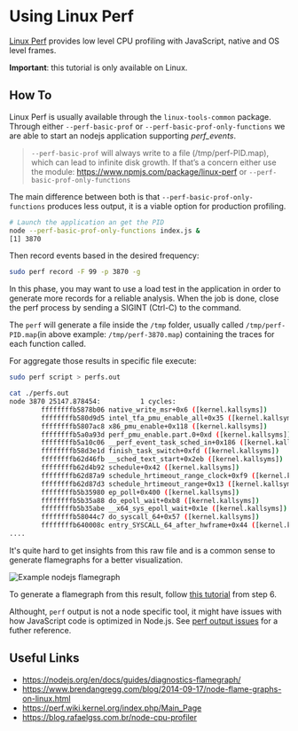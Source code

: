 # Using Linux Perf

[Linux Perf](https://perf.wiki.kernel.org/index.php/Main_Page) provides low level CPU profiling with JavaScript, native and OS level frames.

**Important**: this tutorial is only available on Linux.

## How To

Linux Perf is usually available through the `linux-tools-common` package. Through either `--perf-basic-prof` or `--perf-basic-prof-only-functions` we are able to start an nodejs application supporting _perf_events_.

> `--perf-basic-prof` will always write to a file (/tmp/perf-PID.map), which can lead to infinite disk growth. If that’s a concern either use the module: https://www.npmjs.com/package/linux-perf or `--perf-basic-prof-only-functions`

The main difference between both is that `--perf-basic-prof-only-functions` produces less output, it is a viable option for production profiling.

```sh
# Launch the application an get the PID
node --perf-basic-prof-only-functions index.js &
[1] 3870
```

Then record events based in the desired frequency:

```sh
sudo perf record -F 99 -p 3870 -g
```

In this phase, you may want to use a load test in the application in order to generate more records for a reliable analysis. When the job is done, close the perf process by sending a SIGINT (Ctrl-C) to the command.

The `perf` will generate a file inside the `/tmp` folder, usually called `/tmp/perf-PID.map`(in above example: `/tmp/perf-3870.map`) containing the traces for each function called.

For aggregate those results in specific file execute:

```sh
sudo perf script > perfs.out
```

```sh
cat ./perfs.out
node 3870 25147.878454:          1 cycles:
        ffffffffb5878b06 native_write_msr+0x6 ([kernel.kallsyms])
        ffffffffb580d9d5 intel_tfa_pmu_enable_all+0x35 ([kernel.kallsyms])
        ffffffffb5807ac8 x86_pmu_enable+0x118 ([kernel.kallsyms])
        ffffffffb5a0a93d perf_pmu_enable.part.0+0xd ([kernel.kallsyms])
        ffffffffb5a10c06 __perf_event_task_sched_in+0x186 ([kernel.kallsyms])
        ffffffffb58d3e1d finish_task_switch+0xfd ([kernel.kallsyms])
        ffffffffb62d46fb __sched_text_start+0x2eb ([kernel.kallsyms])
        ffffffffb62d4b92 schedule+0x42 ([kernel.kallsyms])
        ffffffffb62d87a9 schedule_hrtimeout_range_clock+0xf9 ([kernel.kallsyms])
        ffffffffb62d87d3 schedule_hrtimeout_range+0x13 ([kernel.kallsyms])
        ffffffffb5b35980 ep_poll+0x400 ([kernel.kallsyms])
        ffffffffb5b35a88 do_epoll_wait+0xb8 ([kernel.kallsyms])
        ffffffffb5b35abe __x64_sys_epoll_wait+0x1e ([kernel.kallsyms])
        ffffffffb58044c7 do_syscall_64+0x57 ([kernel.kallsyms])
        ffffffffb640008c entry_SYSCALL_64_after_hwframe+0x44 ([kernel.kallsyms])
....
```

It's quite hard to get insights from this raw file and is a common sense to generate flamegraphs for a better visualization.


![Example nodejs flamegraph](https://user-images.githubusercontent.com/26234614/129488674-8fc80fd5-549e-4a80-8ce2-2ba6be20f8e8.png)

To generate a flamegraph from this result, follow [this tutorial](https://nodejs.org/en/docs/guides/diagnostics-flamegraph/#create-a-flame-graph-with-system-perf-tools) from step 6.

Althought, `perf` output is not a node specific tool, it might have issues with how JavaScript code is optimized in Node.js. See [perf output issues](https://nodejs.org/en/docs/guides/diagnostics-flamegraph/#perf-output-issues) for a futher reference.

## Useful Links

- https://nodejs.org/en/docs/guides/diagnostics-flamegraph/
- https://www.brendangregg.com/blog/2014-09-17/node-flame-graphs-on-linux.html
- https://perf.wiki.kernel.org/index.php/Main_Page
- https://blog.rafaelgss.com.br/node-cpu-profiler
